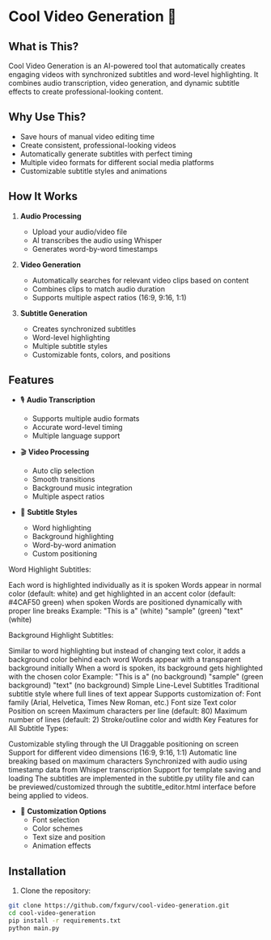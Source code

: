 # Cool Video Generation 🎥

## What is This?
Cool Video Generation is an AI-powered tool that automatically creates engaging videos with synchronized subtitles and word-level highlighting. It combines audio transcription, video generation, and dynamic subtitle effects to create professional-looking content.

## Why Use This?
- Save hours of manual video editing time
- Create consistent, professional-looking videos
- Automatically generate subtitles with perfect timing
- Multiple video formats for different social media platforms
- Customizable subtitle styles and animations

## How It Works
1. **Audio Processing**
   - Upload your audio/video file
   - AI transcribes the audio using Whisper
   - Generates word-by-word timestamps

2. **Video Generation**
   - Automatically searches for relevant video clips based on content
   - Combines clips to match audio duration
   - Supports multiple aspect ratios (16:9, 9:16, 1:1)

3. **Subtitle Generation**
   - Creates synchronized subtitles
   - Word-level highlighting
   - Multiple subtitle styles
   - Customizable fonts, colors, and positions

## Features
- 🎙️ **Audio Transcription**
  - Supports multiple audio formats
  - Accurate word-level timing
  - Multiple language support

- 🎬 **Video Processing**
  - Auto clip selection
  - Smooth transitions
  - Background music integration
  - Multiple aspect ratios

- 📝 **Subtitle Styles**
  - Word highlighting
  - Background highlighting
  - Word-by-word animation
  - Custom positioning

 Word Highlight Subtitles:

Each word is highlighted individually as it is spoken
Words appear in normal color (default: white) and get highlighted in an accent color (default: #4CAF50 green) when spoken
Words are positioned dynamically with proper line breaks
Example: "This is a" (white) "sample" (green) "text" (white)






Background Highlight Subtitles:

Similar to word highlighting but instead of changing text color, it adds a background color behind each word
Words appear with a transparent background initially
When a word is spoken, its background gets highlighted with the chosen color
Example: "This is a" (no background) "sample" (green background) "text" (no background)
Simple Line-Level Subtitles
Traditional subtitle style where full lines of text appear
Supports customization of:
Font family (Arial, Helvetica, Times New Roman, etc.)
Font size
Text color
Position on screen
Maximum characters per line (default: 80)
Maximum number of lines (default: 2)
Stroke/outline color and width
Key Features for All Subtitle Types:

Customizable styling through the UI
Draggable positioning on screen
Support for different video dimensions (16:9, 9:16, 1:1)
Automatic line breaking based on maximum characters
Synchronized with audio using timestamp data from Whisper transcription
Support for template saving and loading
The subtitles are implemented in the subtitle.py utility file and can be previewed/customized through the subtitle_editor.html interface before being applied to videos.

- 🎨 **Customization Options**
  - Font selection
  - Color schemes
  - Text size and position
  - Animation effects

## Installation

1. Clone the repository:
```bash
git clone https://github.com/fxgurv/cool-video-generation.git
cd cool-video-generation
pip install -r requirements.txt
python main.py
